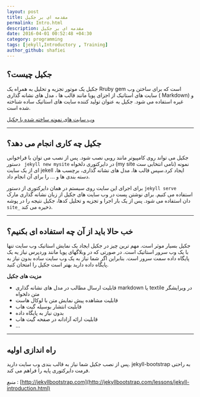 ```yaml
---
layout: post
title: مقدمه ای بر جکیل
permalink: Intro.html
description: مقدمه ای بر جکیل
date: 2016-04-01 00:52:48 +04:30
category: programming
tags: [jekyll,Introductory , Training]
author_github: shafiei
---
```



## جکیل چیست؟


جکیل یک موتور تجزیه و تحلیل به همراه یک Rruby gem است که برای ساختن وب سایت های استاتیک از اجزای پویا مانند قالب ها ، مدل های نشانه گذاری ( Markdown) و غیره استفاده می شود. جکیل به عنوان تولید کننده سایت های استاتیک ساده شناخته شده است.


[وب سایت های نمونه ساخته شده با جکیل ](https://github.com/jekyll/jekyll/wiki/Sites)


---


## جکیل چه کاری انجام می دهد؟


جکیل می تواند روی کامپیوتر مانند روبی نصب شود. پس از نصب می توان با فراخوانی دستور  ` jekyll new mysite` در دایرکتوری دلخواه (my site نامی انتخابی ست) نمونه ای از یک سایت jekell ایجاد کرد.سپس قالب ها، مدل های نشانه گذاری، برچسب ها، دسته بندی ها و ... را برای آن انجام داد.

 برای اجرای این سایت روی سیستم در همان دایرکتوری از دستور `jekyll serve` استفاده می کنیم. برای نوشتن پست در وب سایت های جکیل از زبان نشانه گذاری مارک دان استفاده می شود. 
پس از یک بار اجرا و تجزیه و تحلیل کدها، جکیل نتیجه را در پوشه `site_` ذخیره می کند.

---


## خب حالا باید از آن چه استفاده ای بکنیم؟


جکیل بسیار موثر است. مهم ترین چیز در جکیل ایجاد یک نمایش استاتیک وب سایت تنها با یک وب سرور استاتیک است. در صورتی که در وبلاگهای پویا مانند وردپرس نیاز یه یک پایگاه داده سمت سرور است.
بنابراین اگر شما نیاز به یک وب سایت ساده بدون نیاز به پایگاه داده دارید بهتر است جکیل را امتحان کنید.

**مزیت های جکیل**

+ قابلیت ارسال مطالب در مدل های نشانه گذاری markdown یا textile در ویرایشگر متن دلخواه
+ قابلیت مشاهده پیش نمایش متن با لوکال هاست
+ قابلیت انتشار بوسیله گیت هاب
+ بدون نیاز به پایگاه داده
+ قابلیت ارائه آزادانه در صفحه گیت هاب
+ ...

---


## راه اندازی اولیه

پس از نصب جکیل شما نیاز به قالب بندی وب سایت دارید. jekyll-bootstrap به راحتی فرمت دایرکتوری پایه را فراهم می کند.


*منبع* : [http://jekyllbootstrap.com](http://jekyllbootstrap.com/lessons/jekyll-introduction.html)
